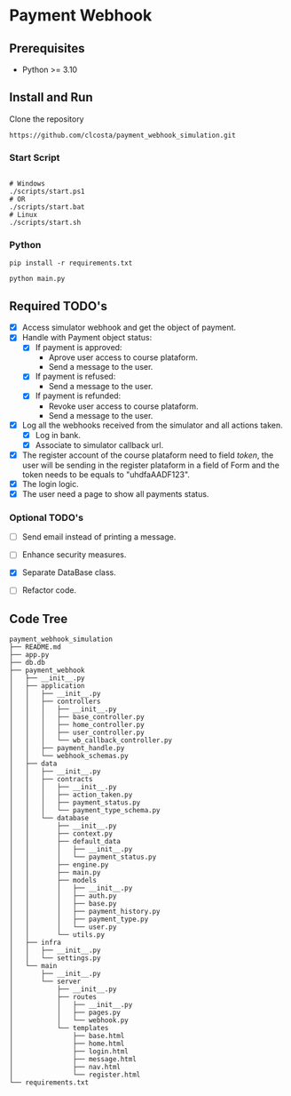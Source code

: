 # Payment Webhook

## Prerequisites

- Python >= 3.10

## Install and Run

Clone the repository
```
https://github.com/clcosta/payment_webhook_simulation.git
```

### Start Script

```shell

# Windows
./scripts/start.ps1
# OR
./scripts/start.bat
# Linux
./scripts/start.sh
```

### Python

```
pip install -r requirements.txt

python main.py
```


## Required TODO's

- [x] Access simulator webhook and get the object of payment.
- [x] Handle with Payment object status:
    - [x] If payment is approved:
        - Aprove user access to course plataform.
        - Send a message to the user.
    - [x] If payment is refused:
        - Send a message to the user.
    - [x] If payment is refunded:
        - Revoke user access to course plataform.
        - Send a message to the user.
- [x] Log all the webhooks received from the simulator and all actions taken.
  - [x] Log in bank.
  - [x] Associate to simulator callback url.
- [x] The register account of the course plataform need to field *token*, the user will be sending in the register plataform in a field of Form and the token needs to be equals to "uhdfaAADF123".
- [x] The login logic.
- [x] The user need a page to show all payments status.

### Optional TODO's

- [ ] Send email instead of printing a message.
- [ ] Enhance security measures.
- [x] Separate DataBase class.
- [ ] Refactor code.


## Code Tree
```
payment_webhook_simulation
├── README.md
├── app.py
├── db.db
├── payment_webhook
│   ├── __init__.py
│   ├── application
│   │   ├── __init__.py
│   │   ├── controllers
│   │   │   ├── __init__.py
│   │   │   ├── base_controller.py
│   │   │   ├── home_controller.py
│   │   │   ├── user_controller.py
│   │   │   └── wb_callback_controller.py
│   │   ├── payment_handle.py
│   │   └── webhook_schemas.py
│   ├── data
│   │   ├── __init__.py
│   │   ├── contracts
│   │   │   ├── __init__.py
│   │   │   ├── action_taken.py
│   │   │   ├── payment_status.py
│   │   │   └── payment_type_schema.py
│   │   └── database
│   │       ├── __init__.py
│   │       ├── context.py
│   │       ├── default_data
│   │       │   ├── __init__.py
│   │       │   └── payment_status.py
│   │       ├── engine.py
│   │       ├── main.py
│   │       ├── models
│   │       │   ├── __init__.py
│   │       │   ├── auth.py
│   │       │   ├── base.py
│   │       │   ├── payment_history.py
│   │       │   ├── payment_type.py
│   │       │   └── user.py
│   │       └── utils.py
│   ├── infra
│   │   ├── __init__.py
│   │   └── settings.py
│   └── main
│       ├── __init__.py
│       └── server
│           ├── __init__.py
│           ├── routes
│           │   ├── __init__.py
│           │   ├── pages.py
│           │   └── webhook.py
│           └── templates
│               ├── base.html
│               ├── home.html
│               ├── login.html
│               ├── message.html
│               ├── nav.html
│               └── register.html
└── requirements.txt
```
